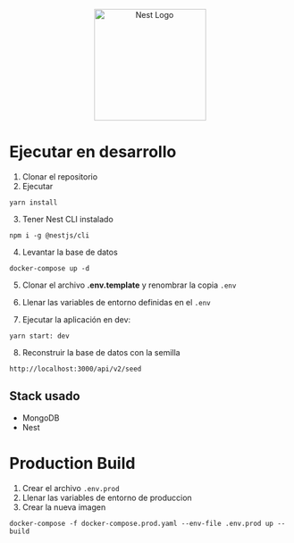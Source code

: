 <p align="center">
  <a href="http://nestjs.com/" target="blank"><img src="https://nestjs.com/img/logo-small.svg" width="200" alt="Nest Logo" /></a>
</p>

# Ejecutar en desarrollo

1. Clonar el repositorio
2. Ejecutar

```
yarn install
```

3. Tener Nest CLI instalado

```
npm i -g @nestjs/cli
```

4. Levantar la base de datos

```
docker-compose up -d
```

5. Clonar el archivo __.env.template__ y renombrar la copia ```.env```

6. Llenar las variables de entorno definidas en el ```.env```

7. Ejecutar la aplicación en dev:

```
yarn start: dev
```

8. Reconstruir la base de datos con la semilla

```
http://localhost:3000/api/v2/seed
```

## Stack usado

* MongoDB
* Nest


# Production Build
1. Crear el archivo ```.env.prod```
2. Llenar las variables de entorno de produccion
3. Crear la nueva imagen
```
docker-compose -f docker-compose.prod.yaml --env-file .env.prod up --build
```